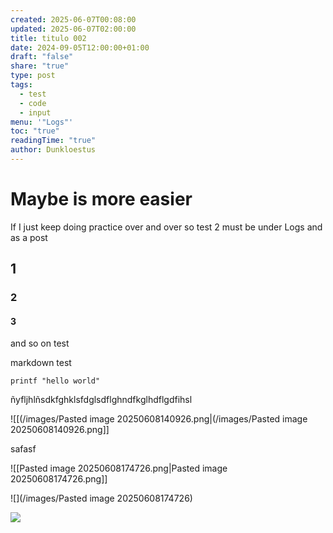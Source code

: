 ```yaml
---
created: 2025-06-07T00:08:00
updated: 2025-06-07T02:00:00
title: titulo 002
date: 2024-09-05T12:00:00+01:00
draft: "false"
share: "true"
type: post
tags:
  - test
  - code
  - input
menu: '"Logs"'
toc: "true"
readingTime: "true"
author: Dunkloestus
---
```

# Maybe is more easier 

If I just keep doing practice over and over
 so test 2 must be under Logs and as a post

## 1

### 2 

#### 3

and so on test 


markdown test

`printf "hello world" `

ñyfljhlñsdkfghklsfdglsdflghndfkglhdflgdfihsl


![[(/images/Pasted image 20250608140926.png|(/images/Pasted image 20250608140926.png]]


safasf


![[Pasted image 20250608174726.png|Pasted image 20250608174726.png]]



![](/images/Pasted image 20250608174726)


![](/images/Pasted%20image%2020250608175202.png)